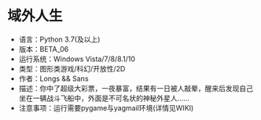 # 域外人生
* 语言：Python 3.7(及以上)
* 版本：BETA_06
* 运行系统：Windows Vista/7/8/8.1/10
* 类型：图形类游戏/科幻/开放性/2D
* 作者：Longs && Sans
* 描述：你中了超级大彩票，一夜暴富，结果有一日被人敲晕，醒来后发现自己坐在一辆战斗飞船中，外面是不可名状的神秘外星人……
* 注意事项：运行需要pygame与yagmail环境(详情见WIKI)
